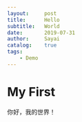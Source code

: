 ```yaml
---
layout:     post
title:      Hello
subtitle:   World
date:       2019-07-31
author:     Sayai
catalog:    true
tags:
    - Demo
---
```


# My First
你好，我的世界！